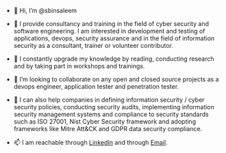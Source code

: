 - 👋 Hi, I’m @sbinsaleem

- 👀 I provide consultancy and training in the field of cyber security and software engineering. I am interested in development and testing of applications, devops, security assurance and in the field of information security as a consultant, trainer or volunteer contributor.

- 🌱 I constantly upgrade my knowledge by reading, conducting research and by taking part in workshops and trainings.

- 💞️ I’m looking to collaborate on any open and closed source projects as a devops engineer, application tester and penetration tester. 
- 💞️ I can also help companies in defining information security / cyber security policies, conducting security audits, implementing information security management systems and compliance to security standards such as ISO 27001, Nist Cyber Security framework and adopting frameworks like Mitre Att&CK and GDPR data security compliance.

- 📫 I am reachable through [LinkedIn](https://www.linkedin.com/in/saadbinsaleem) and through [Email](mailto:sbin.saleem@gmail.com).
